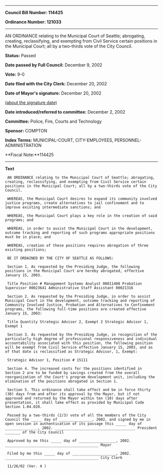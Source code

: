 

********

**Council Bill Number: 114425**
   
**Ordinance Number: 121033**
********

 AN ORDINANCE relating to the Municipal Court of Seattle; abrogating, creating, reclassifying, and exempting from Civil Service certain positions in the Municipal Court; all by a two-thirds vote of the City Council.

**Status:** Passed
   
**Date passed by Full Council:** December 9, 2002
   
**Vote:** 9-0
   
**Date filed with the City Clerk:** December 20, 2002
   
**Date of Mayor's signature:** December 20, 2002
   
[(about the signature date)](/~public/approvaldate.htm)
   
   
   
**Date introduced/referred to committee:** December 2, 2002
   
**Committee:** Police, Fire, Courts and Technology
   
**Sponsor:** COMPTON
   
   
**Index Terms:** MUNICIPAL-COURT, CITY-EMPLOYEES, PERSONNEL-ADMINISTRATION

**Fiscal Note:**114425

********

**Text**
   
```
 AN ORDINANCE relating to the Municipal Court of Seattle; abrogating, creating, reclassifying, and exempting from Civil Service certain positions in the Municipal Court; all by a two-thirds vote of the City Council.

 WHEREAS, the Municipal Court desires to expand its community involved justice programs, create alternatives to jail confinement and to improve existing intermediate sanctions; and

 WHEREAS, the Municipal Court plays a key role in the creation of said programs; and

 WHEREAS, in order to assist the Municipal Court in the development, outcome tracking and reporting of such programs appropriate positions must be in place; and

 WHEREAS, creation of these positions requires abrogation of three existing positions;

 BE IT ORDAINED BY THE CITY OF SEATTLE AS FOLLOWS:

 Section 1. As requested by the Presiding Judge, the following positions in the Municipal Court are hereby abrogated, effective January 15, 2003.

 Title Position # Management Systems Analyst 00011408 Probation Supervisor 00023641 Administrative Staff Assistant 00021316

 Section 2. As requested by the Presiding Judge, in order to assist Municipal Court in the development, outcome tracking and reporting of Community Involved Justice, Probation and Alternatives to Confinement programs, the following full-time positions are created effective January 15, 2003:

 Title Quantity Strategic Advisor 2, Exempt 2 Strategic Advisor 1, Exempt 1

 Section 3. As requested by the Presiding Judge, in recognition of the particularly high degree of professional responsiveness and individual accountability associated with this position, the following position will be exempt from Civil Service effective January 15, 2003, and as of that date is reclassified as Strategic Advisor, 1, Exempt:

 Strategic Advisor 1, Position # 15111

 Section 4. The increased costs for the positions identified in Section 2 are to be funded by savings created from the overall reorganization of the Court's program development unit, including the elimination of the positions abrogated in Section 1.

 Section 5. This ordinance shall take effect and be in force thirty (30) days from and after its approval by the Mayor, but if not approved and returned by the Mayor within ten (10) days after presentation, it shall take effect as provided by Municipal Code Section 1.04.020.

 Passed by a two-thirds (2/3) vote of all the members of the City Council the _____ day of _______________, 2002, and signed by me in open session in authentication of its passage this _____ day of _______________, 2002. _____________________________________ President _______ of the City Council

 Approved by me this _____ day of _________________, 2002. ___________________________________________ Mayor

 Filed by me this _____ day of ____________________, 2002. ___________________________________________ City Clerk

 11/26/02 (Ver. 4 )

```

